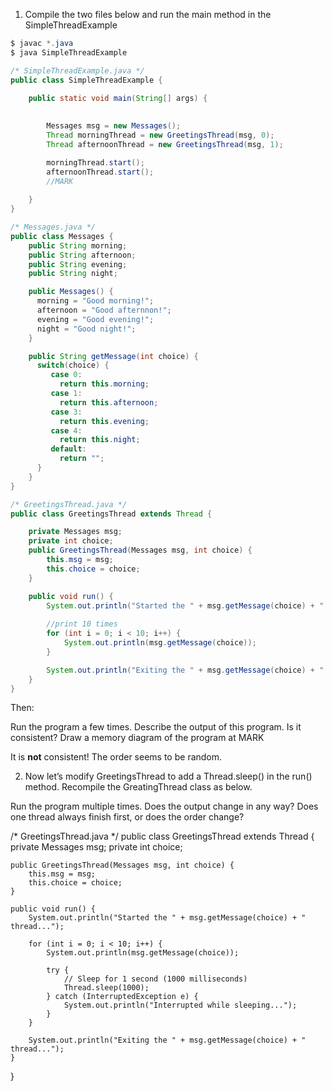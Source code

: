 1) Compile the two files below and run the main method in the SimpleThreadExample

```java
$ javac *.java
$ java SimpleThreadExample
```
```java
/* SimpleThreadExample.java */
public class SimpleThreadExample {

    public static void main(String[] args) {
    
        
        Messages msg = new Messages();
        Thread morningThread = new GreetingsThread(msg, 0);
        Thread afternoonThread = new GreetingsThread(msg, 1);

        morningThread.start();
        afternoonThread.start();
        //MARK
        
    }
}
```
```java
/* Messages.java */
public class Messages {
    public String morning;
    public String afternoon;
    public String evening;
    public String night;

    public Messages() {
      morning = "Good morning!";
      afternoon = "Good afternnon!";
      evening = "Good evening!";
      night = "Good night!";
    }

    public String getMessage(int choice) {
      switch(choice) {
         case 0:
           return this.morning;
         case 1:
           return this.afternoon;
         case 3:
           return this.evening;
         case 4:
           return this.night;
         default:
           return "";        
      }
    }
}
```
```java
/* GreetingsThread.java */
public class GreetingsThread extends Thread {

    private Messages msg;
    private int choice;
    public GreetingsThread(Messages msg, int choice) {
        this.msg = msg;
        this.choice = choice;
    }

    public void run() {
        System.out.println("Started the " + msg.getMessage(choice) + " thread...");
            
        //print 10 times
        for (int i = 0; i < 10; i++) {
            System.out.println(msg.getMessage(choice));
        }

        System.out.println("Exiting the " + msg.getMessage(choice) + " thread...");
    }
}
```
Then:

Run the program a few times. Describe the output of this program. Is it consistent?
Draw a memory diagram of the program at MARK

It is **not** consistent! The order seems to be random.

2) Now let’s modify GreetingsThread to add a Thread.sleep() in the run() method. Recompile the GreatingThread class as below.

Run the program multiple times. Does the output change in any way? Does one thread always finish first, or does the order change?

/* GreetingsThread.java */
public class GreetingsThread extends Thread {
    private Messages msg;
    private int choice;

    public GreetingsThread(Messages msg, int choice) {
        this.msg = msg;
        this.choice = choice;
    }

    public void run() {
        System.out.println("Started the " + msg.getMessage(choice) + " thread...");

        for (int i = 0; i < 10; i++) {
            System.out.println(msg.getMessage(choice));

            try {
                // Sleep for 1 second (1000 milliseconds)
                Thread.sleep(1000); 
            } catch (InterruptedException e) {
                System.out.println("Interrupted while sleeping...");
            }
        }

        System.out.println("Exiting the " + msg.getMessage(choice) + " thread...");
    }
}
